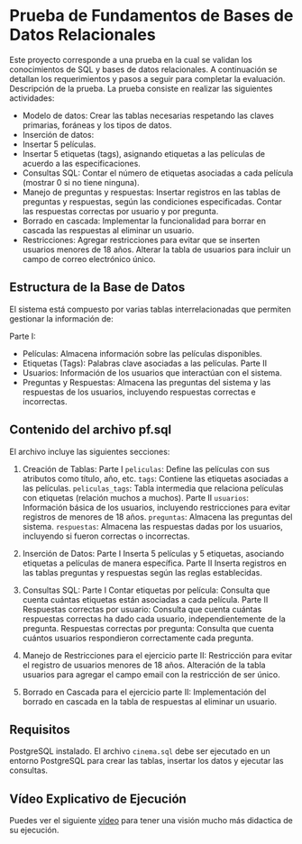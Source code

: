 # Prueba de Fundamentos de Bases de Datos Relacionales

Este proyecto corresponde a una prueba en la cual se validan los conocimientos de SQL y bases de datos relacionales. A continuación se detallan los requerimientos y pasos a seguir para completar la evaluación.
Descripción de la prueba. La prueba consiste en realizar las siguientes actividades:

  * Modelo de datos: Crear las tablas necesarias respetando las claves primarias, foráneas y los tipos de datos.
  * Inserción de datos:
  * Insertar 5 películas.
  * Insertar 5 etiquetas (tags), asignando etiquetas a las películas de acuerdo a las especificaciones.
  * Consultas SQL:
        Contar el número de etiquetas asociadas a cada película (mostrar 0 si no tiene ninguna).
  * Manejo de preguntas y respuestas:
        Insertar registros en las tablas de preguntas y respuestas, según las condiciones especificadas.
        Contar las respuestas correctas por usuario y por pregunta.
  * Borrado en cascada: Implementar la funcionalidad para borrar en cascada las respuestas al eliminar un usuario.
  * Restricciones:
        Agregar restricciones para evitar que se inserten usuarios menores de 18 años.
        Alterar la tabla de usuarios para incluir un campo de correo electrónico único.
        
## Estructura de la Base de Datos

El sistema está compuesto por varias tablas interrelacionadas que permiten gestionar la información de:

Parte I:
  * Películas: Almacena información sobre las películas disponibles.
  * Etiquetas (Tags): Palabras clave asociadas a las películas.
Parte II
  * Usuarios: Información de los usuarios que interactúan con el sistema.
  * Preguntas y Respuestas: Almacena las preguntas del sistema y las respuestas de los usuarios, incluyendo respuestas correctas e incorrectas.

## Contenido del archivo pf.sql

El archivo incluye las siguientes secciones:

1. Creación de Tablas:
Parte I
  ```peliculas```: Define las películas con sus atributos como título, año, etc.
  ```tags```: Contiene las etiquetas asociadas a las películas.
  ```peliculas_tags```: Tabla intermedia que relaciona películas con etiquetas (relación muchos a muchos).
Parte II
  ```usuarios```: Información básica de los usuarios, incluyendo restricciones para evitar registros de menores de 18 años.
  ```preguntas```: Almacena las preguntas del sistema.
  ```respuestas```: Almacena las respuestas dadas por los usuarios, incluyendo si fueron correctas o incorrectas.

3. Inserción de Datos:
Parte I
   Inserta 5 películas y 5 etiquetas, asociando etiquetas a películas de manera específica.
Parte II
   Inserta registros en las tablas preguntas y respuestas según las reglas establecidas.

5. Consultas SQL:
Parte I
   Contar etiquetas por película: Consulta que cuenta cuántas etiquetas están asociadas a cada película.
Parte II
   Respuestas correctas por usuario: Consulta que cuenta cuántas respuestas correctas ha dado cada usuario, independientemente de la pregunta.
   Respuestas correctas por pregunta: Consulta que cuenta cuántos usuarios respondieron correctamente cada pregunta.

7. Manejo de Restricciones para el ejercicio parte II:
   Restricción para evitar el registro de usuarios menores de 18 años.
   Alteración de la tabla usuarios para agregar el campo email con la restricción de ser único.

9. Borrado en Cascada para el ejercicio parte II:
   Implementación del borrado en cascada en la tabla de respuestas al eliminar un usuario.

## Requisitos

PostgreSQL instalado.
El archivo ```cinema.sql``` debe ser ejecutado en un entorno PostgreSQL para crear las tablas, insertar los datos y ejecutar las consultas.

## Vídeo Explicativo de Ejecución

Puedes ver el siguiente [vídeo](https://youtu.be/8_bPyzBY7Vw?si=rR6zQCDdwPicYas_) para tener una visión mucho más didactica de su ejecución.
